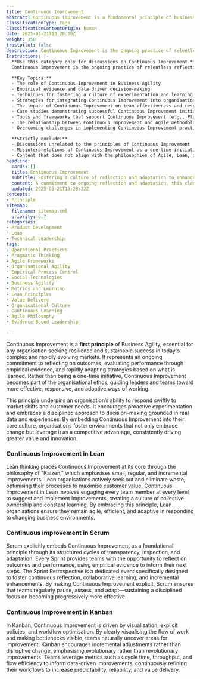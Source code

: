```yaml
---
title: Continuous Improvement
abstract: Continuous Improvement is a fundamental principle of Business Agility, crucial for organisations aiming to achieve resilience and sustainable success in dynamic and complex markets. It involves a continuous commitment to reflecting on outcomes, evaluating performance through empirical evidence, and adapting strategies based on insights gained. This principle is not a one-off initiative but rather an integral part of an organisation's culture, guiding teams and leaders towards more effective and responsive ways of working. Continuous Improvement enhances an organisation's ability to swiftly respond to market changes and customer demands, fostering a proactive approach to experimentation and data-driven decision-making. In Lean methodologies, Continuous Improvement is central to the philosophy of "Kaizen," which promotes small, incremental enhancements and engages all team members in the improvement process. In Scrum, it is embedded through structured cycles of transparency, inspection, and adaptation, particularly during Sprint Retrospectives, which facilitate reflection and collaborative learning. Kanban drives Continuous Improvement through visualisation and workflow optimisation, encouraging teams to identify and address bottlenecks while making incremental adjustments. By embedding Continuous Improvement into their core practices, organisations can leverage change as a competitive advantage, consistently driving innovation and delivering greater value.
ClassificationType: tags
ClassificationContentOrigin: human
date: 2025-03-21T13:28:30Z
weight: 350
trustpilot: false
description: Continuous Improvement is the ongoing practice of relentless reflection and adaptation, driven by empirical evidence, aimed at consistently enhancing processes, products, and team effectiveness. It embodies a commitment to incremental and measurable advancements, fostering a culture of proactive experimentation, rapid feedback, and learning to achieve sustainable and strategic business agility.
Instructions: |-
  **Use this category only for discussions on Continuous Improvement.**  
  Continuous Improvement is the ongoing practice of relentless reflection and adaptation, driven by empirical evidence, aimed at consistently enhancing processes, products, and team effectiveness. It embodies a commitment to incremental and measurable advancements, fostering a culture of proactive experimentation, rapid feedback, and learning to achieve sustainable and strategic business agility.

  **Key Topics:**
  - The role of Continuous Improvement in Business Agility
  - Empirical evidence and data-driven decision-making
  - Techniques for fostering a culture of experimentation and learning
  - Strategies for integrating Continuous Improvement into organisational processes
  - The impact of Continuous Improvement on team effectiveness and responsiveness
  - Case studies demonstrating successful Continuous Improvement initiatives
  - Tools and frameworks that support Continuous Improvement (e.g., Plan-Do-Check-Act, Kaizen)
  - The relationship between Continuous Improvement and Agile methodologies
  - Overcoming challenges in implementing Continuous Improvement practices

  **Strictly exclude:**
  - Discussions unrelated to the principles of Continuous Improvement
  - Misinterpretations of Continuous Improvement as a one-time initiative
  - Content that does not align with the philosophies of Agile, Lean, or Evidence-Based Management
headline:
  cards: []
  title: Continuous Improvement
  subtitle: Fostering a culture of reflection and adaptation to enhance processes, products, and team effectiveness through evidence-driven practices.
  content: A commitment to ongoing reflection and adaptation, this classification emphasises the importance of using empirical evidence to enhance processes, products, and team dynamics. It encompasses topics such as performance evaluation, proactive experimentation, rapid feedback loops, and fostering a culture of learning to drive sustainable organisational success.
  updated: 2025-03-21T13:28:32Z
concepts:
- Principle
sitemap:
  filename: sitemap.xml
  priority: 0.7
categories:
- Product Development
- Lean
- Technical Leadership
tags:
- Operational Practices
- Pragmatic Thinking
- Agile Frameworks
- Organisational Agility
- Empirical Process Control
- Social Technologies
- Business Agility
- Metrics and Learning
- Lean Principles
- Value Delivery
- Organisational Culture
- Continuous Learning
- Agile Philosophy
- Evidence Based Leadership

---
```

Continuous Improvement is a **first principle** of Business Agility, essential for any organisation seeking resilience and sustainable success in today's complex and rapidly evolving markets. It represents an ongoing commitment to reflecting on outcomes, evaluating performance through empirical evidence, and rapidly adapting strategies based on what is learned. Rather than being a one-time initiative, Continuous Improvement becomes part of the organisational ethos, guiding leaders and teams toward more effective, responsive, and adaptive ways of working.

This principle underpins an organisation’s ability to respond swiftly to market shifts and customer needs. It encourages proactive experimentation and embraces a disciplined approach to decision-making grounded in real data and experiences. By embedding Continuous Improvement into their core culture, organisations foster environments that not only embrace change but leverage it as a competitive advantage, consistently driving greater value and innovation.

### Continuous Improvement in Lean

Lean thinking places Continuous Improvement at its core through the philosophy of "Kaizen," which emphasises small, regular, and incremental improvements. Lean organisations actively seek out and eliminate waste, optimising their processes to maximise customer value. Continuous Improvement in Lean involves engaging every team member at every level to suggest and implement improvements, creating a culture of collective ownership and constant learning. By embracing this principle, Lean organisations ensure they remain agile, efficient, and adaptive in responding to changing business environments.

### Continuous Improvement in Scrum

Scrum explicitly embeds Continuous Improvement as a foundational principle through its structured cycles of transparency, inspection, and adaptation. Every Sprint provides teams with the opportunity to reflect on outcomes and performance, using empirical evidence to inform their next steps. The Sprint Retrospective is a dedicated event specifically designed to foster continuous reflection, collaborative learning, and incremental enhancements. By making Continuous Improvement explicit, Scrum ensures that teams regularly pause, assess, and adapt—sustaining a disciplined focus on becoming progressively more effective.

### Continuous Improvement in Kanban

In Kanban, Continuous Improvement is driven by visualisation, explicit policies, and workflow optimisation. By clearly visualising the flow of work and making bottlenecks visible, teams naturally uncover areas for improvement. Kanban encourages incremental adjustments rather than disruptive change, emphasising evolutionary rather than revolutionary improvements. Teams leverage metrics such as cycle time, throughput, and flow efficiency to inform data-driven improvements, continuously refining their workflows to increase predictability, reliability, and value delivery.
